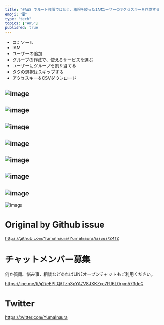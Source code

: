 ```yaml
---
title: "#AWS でルート権限ではなく、権限を絞ったIAMユーザーのアクセスキーを作成する画面キャプチャの連続である"
emoji: "🖥"
type: "tech"
topics: ["AWS"]
published: true
---
```


- コンソール
- IAM
- ユーザーの追加 
- グループの作成で、使えるサービスを選ぶ
- ユーザーにグループを割り当てる
- タグの選択はスキップする
- アクセスキーをCSVダウンロード

![image](https://user-images.githubusercontent.com/13635059/64739947-a5e57100-d52e-11e9-8cce-be1d9a361645.png)
---
![image](https://user-images.githubusercontent.com/13635059/64739968-b990d780-d52e-11e9-9eb8-62d6eee81626.png)
---
![image](https://user-images.githubusercontent.com/13635059/64739991-cdd4d480-d52e-11e9-8ccd-9743e6decf58.png)
---
![image](https://user-images.githubusercontent.com/13635059/64739996-d3321f00-d52e-11e9-857a-68a9bdbc2010.png)
---
![image](https://user-images.githubusercontent.com/13635059/64740040-f78dfb80-d52e-11e9-9b87-748bbcf5a27a.png)
---
![image](https://user-images.githubusercontent.com/13635059/64740044-f957bf00-d52e-11e9-9dd4-d0e1593a686f.png)
---
![image](https://user-images.githubusercontent.com/13635059/64740048-fb218280-d52e-11e9-9794-f52bb26a2c6c.png)
---
![image](https://user-images.githubusercontent.com/13635059/64740060-0379bd80-d52f-11e9-9167-575bbdfb43ec.png)


# Original by Github issue

https://github.com/YumaInaura/YumaInaura/issues/2412








<!-- Update From Qiita API -->

# チャットメンバー募集


何か質問、悩み事、相談などあればLINEオープンチャットもご利用ください。

https://line.me/ti/g2/eEPltQ6Tzh3pYAZV8JXKZqc7PJ6L0rpm573dcQ





# Twitter


https://twitter.com/YumaInaura


<!-- Update From Qiita API -->


